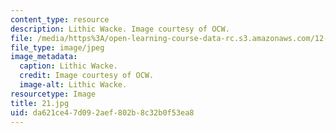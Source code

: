 ```yaml
---
content_type: resource
description: Lithic Wacke. Image courtesy of OCW.
file: /media/https%3A/open-learning-course-data-rc.s3.amazonaws.com/12-110-sedimentary-geology-fall-2004/da621ce47d092aef802b8c32b0f53ea8_21.jpg
file_type: image/jpeg
image_metadata:
  caption: Lithic Wacke.
  credit: Image courtesy of OCW.
  image-alt: Lithic Wacke.
resourcetype: Image
title: 21.jpg
uid: da621ce4-7d09-2aef-802b-8c32b0f53ea8
---
```

